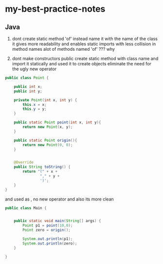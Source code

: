 # my-best-practice-notes
## Java

1. dont create static method 'of' instead name it with the name of the class
it gives more readability and enables static imports with less
collision in method names alot of methods named 'of' ??? why 

2. dont make constructors public create static method with class name
and import it statically and used it to create objects eliminate the need
for the ugly new operator


```java
public class Point {

    public int x;
    public int y;

    private Point(int x, int y) {
        this.x = x;
        this.y = y;
    }

    public static Point point(int x, int y){
        return new Point(x, y);
    }

    public static Point origin(){
        return new Point(0, 0);
    }


    @Override
    public String toString() {
        return "(" + x +
                "," + y +
                ')';
    }
}

```
and used as , no new operator and also its more clean
```java
public class Main {


    public static void main(String[] args) {
        Point p1 = point(10,0);
        Point zero = origin();

        System.out.println(p1);
        System.out.println(zero);
    }

}
```
